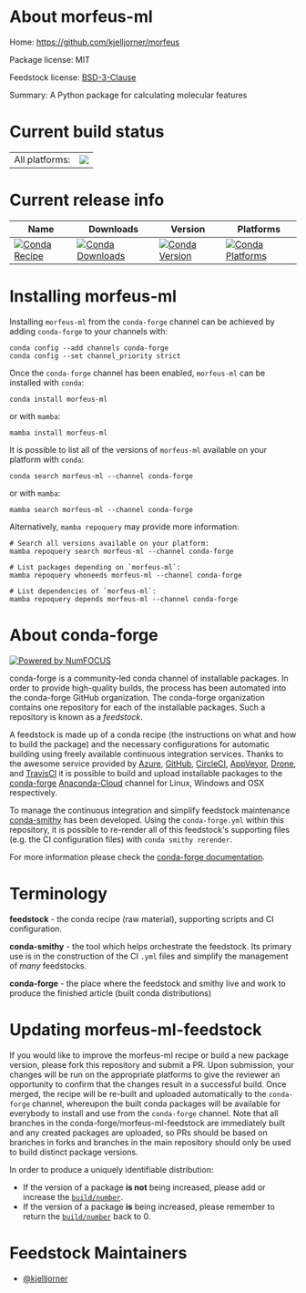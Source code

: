 About morfeus-ml
================

Home: https://github.com/kjelljorner/morfeus

Package license: MIT

Feedstock license: [BSD-3-Clause](https://github.com/conda-forge/morfeus-ml-feedstock/blob/main/LICENSE.txt)

Summary: A Python package for calculating molecular features

Current build status
====================


<table><tr><td>All platforms:</td>
    <td>
      <a href="https://dev.azure.com/conda-forge/feedstock-builds/_build/latest?definitionId=12585&branchName=main">
        <img src="https://dev.azure.com/conda-forge/feedstock-builds/_apis/build/status/morfeus-ml-feedstock?branchName=main">
      </a>
    </td>
  </tr>
</table>

Current release info
====================

| Name | Downloads | Version | Platforms |
| --- | --- | --- | --- |
| [![Conda Recipe](https://img.shields.io/badge/recipe-morfeus--ml-green.svg)](https://anaconda.org/conda-forge/morfeus-ml) | [![Conda Downloads](https://img.shields.io/conda/dn/conda-forge/morfeus-ml.svg)](https://anaconda.org/conda-forge/morfeus-ml) | [![Conda Version](https://img.shields.io/conda/vn/conda-forge/morfeus-ml.svg)](https://anaconda.org/conda-forge/morfeus-ml) | [![Conda Platforms](https://img.shields.io/conda/pn/conda-forge/morfeus-ml.svg)](https://anaconda.org/conda-forge/morfeus-ml) |

Installing morfeus-ml
=====================

Installing `morfeus-ml` from the `conda-forge` channel can be achieved by adding `conda-forge` to your channels with:

```
conda config --add channels conda-forge
conda config --set channel_priority strict
```

Once the `conda-forge` channel has been enabled, `morfeus-ml` can be installed with `conda`:

```
conda install morfeus-ml
```

or with `mamba`:

```
mamba install morfeus-ml
```

It is possible to list all of the versions of `morfeus-ml` available on your platform with `conda`:

```
conda search morfeus-ml --channel conda-forge
```

or with `mamba`:

```
mamba search morfeus-ml --channel conda-forge
```

Alternatively, `mamba repoquery` may provide more information:

```
# Search all versions available on your platform:
mamba repoquery search morfeus-ml --channel conda-forge

# List packages depending on `morfeus-ml`:
mamba repoquery whoneeds morfeus-ml --channel conda-forge

# List dependencies of `morfeus-ml`:
mamba repoquery depends morfeus-ml --channel conda-forge
```


About conda-forge
=================

[![Powered by
NumFOCUS](https://img.shields.io/badge/powered%20by-NumFOCUS-orange.svg?style=flat&colorA=E1523D&colorB=007D8A)](https://numfocus.org)

conda-forge is a community-led conda channel of installable packages.
In order to provide high-quality builds, the process has been automated into the
conda-forge GitHub organization. The conda-forge organization contains one repository
for each of the installable packages. Such a repository is known as a *feedstock*.

A feedstock is made up of a conda recipe (the instructions on what and how to build
the package) and the necessary configurations for automatic building using freely
available continuous integration services. Thanks to the awesome service provided by
[Azure](https://azure.microsoft.com/en-us/services/devops/), [GitHub](https://github.com/),
[CircleCI](https://circleci.com/), [AppVeyor](https://www.appveyor.com/),
[Drone](https://cloud.drone.io/welcome), and [TravisCI](https://travis-ci.com/)
it is possible to build and upload installable packages to the
[conda-forge](https://anaconda.org/conda-forge) [Anaconda-Cloud](https://anaconda.org/)
channel for Linux, Windows and OSX respectively.

To manage the continuous integration and simplify feedstock maintenance
[conda-smithy](https://github.com/conda-forge/conda-smithy) has been developed.
Using the ``conda-forge.yml`` within this repository, it is possible to re-render all of
this feedstock's supporting files (e.g. the CI configuration files) with ``conda smithy rerender``.

For more information please check the [conda-forge documentation](https://conda-forge.org/docs/).

Terminology
===========

**feedstock** - the conda recipe (raw material), supporting scripts and CI configuration.

**conda-smithy** - the tool which helps orchestrate the feedstock.
                   Its primary use is in the construction of the CI ``.yml`` files
                   and simplify the management of *many* feedstocks.

**conda-forge** - the place where the feedstock and smithy live and work to
                  produce the finished article (built conda distributions)


Updating morfeus-ml-feedstock
=============================

If you would like to improve the morfeus-ml recipe or build a new
package version, please fork this repository and submit a PR. Upon submission,
your changes will be run on the appropriate platforms to give the reviewer an
opportunity to confirm that the changes result in a successful build. Once
merged, the recipe will be re-built and uploaded automatically to the
`conda-forge` channel, whereupon the built conda packages will be available for
everybody to install and use from the `conda-forge` channel.
Note that all branches in the conda-forge/morfeus-ml-feedstock are
immediately built and any created packages are uploaded, so PRs should be based
on branches in forks and branches in the main repository should only be used to
build distinct package versions.

In order to produce a uniquely identifiable distribution:
 * If the version of a package **is not** being increased, please add or increase
   the [``build/number``](https://docs.conda.io/projects/conda-build/en/latest/resources/define-metadata.html#build-number-and-string).
 * If the version of a package **is** being increased, please remember to return
   the [``build/number``](https://docs.conda.io/projects/conda-build/en/latest/resources/define-metadata.html#build-number-and-string)
   back to 0.

Feedstock Maintainers
=====================

* [@kjelljorner](https://github.com/kjelljorner/)


